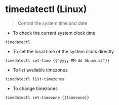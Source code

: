 # timedatectl (Linux)

> Control the system time and date

- To check the current system clock time

`timedatectl`

- To set the local time of the system clock directly

`timedatectl set-time {{"yyyy-MM-dd hh:mm:ss"}}`

- To list available timezones

`timedatectl list-timezones`

- To change timezones

`timedatectl set-timezone {{timezone}}`
